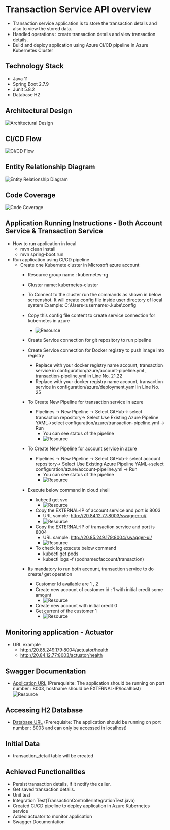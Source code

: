 # Transaction Service API overview
- Transaction service application is to store the transaction details and also to view the stored data.
- Handled operations : create transaction details and view transaction details.
- Build and deploy application using Azure CI/CD pipeline in Azure Kubernetes Cluster

## Technology Stack
- Java 11
- Spring Boot 2.7.9
- Junit 5.8.2
- Database H2

## Architectural Design
![Architectural Design](images/ArchDesign.png)
## CI/CD Flow
![CI/CD Flow](images/cicdflow.png)

## Entity Relationship Diagram
![Entity Relationship Diagram](images/ERDiagram.png)

## Code Coverage
![Code Coverage](images/codecoverage.png)

## Application Running Instructions - Both Account Service & Transaction Service
 
  - How to run application in local
    - mvn clean install
    - mvn spring-boot:run
  - Run application using CI/CD pipeline
  	- Create one Kubernete cluster in Microsoft azure account
  		- Resource group name :  kubernetes-rg
  		- Cluster name: kubernetes-cluster
  		- To Connect to the cluster run the commands as shown in below screenshot. It will create config file inside user directory of local system
  			Example:  C:\Users\<username>\.kube\config
  		- Copy this config file content to create service connection for kubernetes in azure 		
  			- ![Resource](images/kubernetesvcconnection.png) 			
  		- Create Service connection for git repository to run pipeline
  		- Create Service connection for Docker registry to push image into registry
  			- Replace with your docker registry name account, transaction service in configuration/azure/account-pipeline.yml , transaction-pipeline.yml in Line No. 21,22
  			- Replace with your docker registry name account, transaction service in configuration/azure/deployment.yaml in Line No. 25
  		- To Create New Pipeline for transaction service in azure 
  		     - Pipelines -> New Pipeline -> Select GitHub-> select transaction repository-> Select Use Existing Azure Pipeline YAML->select configuration/azure/transaction-pipeline.yml -> Run
  		   		- You can see status of the pipeline
  		    	- ![Resource](images/transactionpipelinesuccess.png)  
  		- To Create New Pipeline for account service in azure 
  		     - Pipelines -> New Pipeline -> Select GitHub-> select account repository-> Select Use Existing Azure Pipeline YAML->select configuration/azure/account-pipeline.yml -> Run
  		   		- You can see status of the pipeline
  		    	- ![Resource](images/accountpipelinesuccess.png) 
  		- Execute below command in cloud shell 
  			- kubectl get svc
  				 - ![Resource](images/k8sservice.png)
  			- Copy the EXTERNAL-IP of account service and port is 8003
  				- URL sample: http://20.84.12.77:8003/swagger-ui/
  				- ![Resource](images/accountresource.png)
			- Copy the EXTERNAL-IP of transaction service and port is 8004
				- URL sample: http://20.85.249.179:8004/swagger-ui/
				- ![Resource](images/transactionresource.png)
			- To check log execute below command 
				- kubectl get pods
				- kubectl logs -f (podnameofaccount/transaction)
				
		- Its mandatory to run both account, transaction service to do create/ get operation
  			- Customer Id available are 1 , 2
  			- Create new account of customer id : 1 with initial credit some amount
  				- ![Resource](images/createaccountsuccess.png)
  			- Create new account with initial credit 0
  			- Get current of the customer 1
  				- ![Resource](images/getaccountdetailsuccess.png)
  				
## Monitoring application - Actuator
 - URL example
	- http://20.85.249.179:8004/actuator/health
	- http://20.84.12.77:8003/actuator/health
		  			 		      	
## Swagger Documentation
 - [Application URL](http://<hostname>:8003/swagger-ui/) (Prerequisite: The application should be running on port number : 8003, hostname should be EXTERNAL-IP/localhost)
![Resource](images/transactionresource.png)

## Accessing H2 Database
 - [Database URL](http://localhost:8003/h2)  (Prerequisite: The application should be running on port number : 8003 and can only be accessed in localhost)

## Initial Data
 - transaction_detail table will be created
 
## Achieved Functionalities
   - Persist transaction details, if it notify the caller.
   - Get saved transaction details.
   - Unit test
   - Integration Test(TransactionControllerIntegrationTest.java)
   - Created CI/CD pipeline to deploy application in Azure Kubernetes service
   - Added actuator to monitor application
   - Swagger Documentation
   